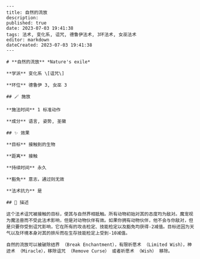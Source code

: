 
    ---
    title: 自然的流放
    description: 
    published: true
    date: 2023-07-03 19:41:38
    tags: 法术, 变化系, 诅咒, 德鲁伊法术, 3环法术, 女巫法术
    editor: markdown
    dateCreated: 2023-07-03 19:41:38
    ---

    # **自然的流放** *Nature's exile*

    **学派** 变化系 \[诅咒\] 

    **环位** 德鲁伊 3, 女巫 3

    ## 🪄 施放

    **施法时间** 1 标准动作

    **成分** 语言, 姿势, 圣徽

    ## ✨ 效果 

    **目标** 接触到的生物 

    **距离** 接触  

    **持续时间** 永久 

    **豁免** 意志，通过则无效

    **法术抗力** 是

    ## 📖 描述

    这个法术诅咒被接触的目标，使其与自然界相抵触。所有动物初始对其的态度均为敌对。魔宠视为魔法兽而不受此法术影响，但是对动物伙伴有效。如果你拥有动物伙伴，他不会与你敌对，但是只要你受到诅咒影响，它在所有的攻击检定、技能检定以及豁免均获得-2减值。目标还因为天气以及环境本身对其的排斥而在生存技能检定上受到-10减值。

    自然的流放可以被破除结界 （Break Enchantment），有限祈愿术 （Limited Wish），神迹术 （Miracle），移除诅咒 （Remove Curse） 或者祈愿术 （Wish） 移除。
    